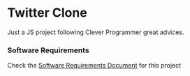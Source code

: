 # Twitter Clone

Just a JS project following Clever Programmer great advices.

### Software Requirements

Check the [Software Requirements Document](./docs/REQUIREMENTS.md) for this project
